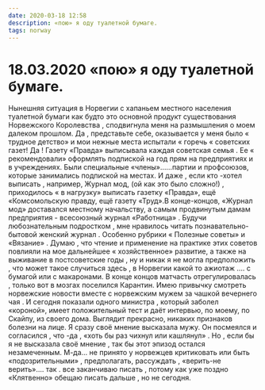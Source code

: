 ```yaml
---
date: 2020-03-18 12:58
description: «пою» я оду туалетной бумаге.
tags: norway
---
```

# 18.03.2020 «пою» я оду туалетной бумаге.
    
Нынешняя ситуация  в Норвегии с   хапаньем  местного населения  туалетной бумаги как  будто  это основной продукт существования  Норвежского Королевства , сподвигнула меня  на  размышления  о моем далеком прошлом.    Да , представьте себе, оказывается у меня  было « трудное детство»  и мои нежные места испытали  « горечь « советских  газет!   Да ! Газету «Правда» выписывала каждая советская семья . Ее « рекомендовали» оформлять подпиской на год  прям на предприятиях и в учреждениях. Были специальные «члены»……партии и профсоюзов, которые  занимались подпиской на местах. И даже , если кто -хотел выписать , например,  Журнал мод, (ой как это было сложно!) , приходилось  « в нагрузку» выписать газетку «Правда», ещё «Комсомольскую правду, ещё газету «Труд».В конце-концов, «Журнал мод» доставался местному начальству, а самым продвинутым дамам предприятия - всесоюзный журнал «Работница» . Будучи любознательным подростком , мне нравилось читать познавательно-бытовой  женский журнал . Особенно  рубрики  « Полезные советы» и «Вязание» .  Думаю , что  чтение и применение на практике  этих советов  повлияли на мое дальнейшее « хозяйственное» развитие, а также на выживание в   постсоветские годы , ну и никак я не могла  предположить , что может такое случиться здесь , в Норвегии  какой то ажиотаж …. с бумагой или с макаронами.   В конце концов матчасть  отрегулировалась , только вот в мозгах поселился   Карантин.      Имею привычку смотреть норвежские новости вместе с норвежским мужем  за чашкой вечернего чая .   И сегодня показали одного министра , который заболел «короной», имеет положительный тест  и даёт интервью, по моему, по Скайпу, из  своего дома. Выглядит прекрасно, никаких признаков болезни на лице.  Я сразу своё мнение высказала мужу. Он посмеялся и согласился , что -да  ,   «хоть бы раз чихнул или кашлянул» .   Но , если бы я не высказала своё мнение , так бы этот эпизод остался незамеченным. М-да… не принято у норвежцев критиковать или  быть  «подозрительными» , предполагать, рассуждать ,  «верить-не верить»….             так . все заканчиваю   писать , потому как уже поздно         «Клятвенно» обещаю писать дальше , но не сегодня.
